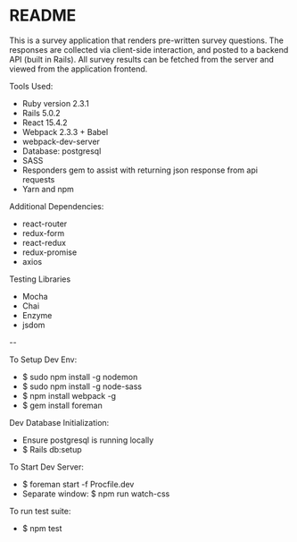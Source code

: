 # README

This is a survey application that renders pre-written survey questions. The responses are collected via client-side interaction, and posted to a backend API (built in Rails). All survey results can be fetched from the server and viewed from the application frontend.

Tools Used:

* Ruby version 2.3.1
* Rails 5.0.2
* React 15.4.2
* Webpack 2.3.3 + Babel
* webpack-dev-server
* Database: postgresql
* SASS
* Responders gem to assist with returning json response from api requests
* Yarn and npm

Additional Dependencies:
* react-router
* redux-form
* react-redux
* redux-promise
* axios

Testing Libraries
* Mocha
* Chai
* Enzyme
* jsdom

--

To Setup Dev Env:
* $ sudo npm install -g nodemon
* $ sudo npm install -g node-sass
* $ npm install webpack -g
* $ gem install foreman

Dev Database Initialization:
* Ensure postgresql is running locally
* $ Rails db:setup

To Start Dev Server:
* $ foreman start -f Procfile.dev
* Separate window: $ npm run watch-css

To run test suite:
* $ npm test
